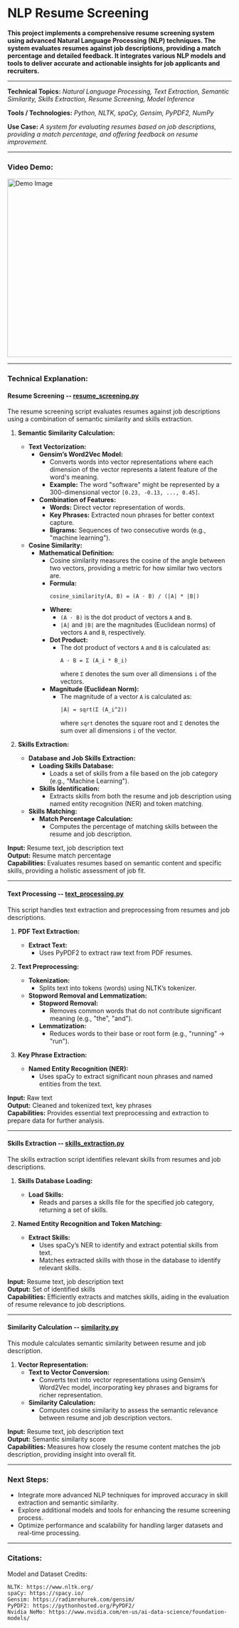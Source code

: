 # NLP Resume Screening

**This project implements a comprehensive resume screening system using advanced Natural Language Processing (NLP) techniques. The system evaluates resumes against job descriptions, providing a match percentage and detailed feedback. It integrates various NLP models and tools to deliver accurate and actionable insights for job applicants and recruiters.**

---

**Technical Topics:** *Natural Language Processing, Text Extraction, Semantic Similarity, Skills Extraction, Resume Screening, Model Inference*

**Tools / Technologies:** *Python, NLTK, spaCy, Gensim, PyPDF2, NumPy*

**Use Case:** *A system for evaluating resumes based on job descriptions, providing a match percentage, and offering feedback on resume improvement.*

---

### Video Demo:

<a href="https://youtu.be/Ej3aQcW9F3E">
    <img src="https://img.youtube.com/vi/Ej3aQcW9F3E/0.jpg" alt="Demo Image" width="600" height="400">
</a>

---

### Technical Explanation:

#### Resume Screening -- [resume_screening.py](https://github.com/harshp30/NLPResumeScreening/blob/main/src/resume_screening.py)

The resume screening script evaluates resumes against job descriptions using a combination of semantic similarity and skills extraction.

1. **Semantic Similarity Calculation:**
   - **Text Vectorization:**
     - **Gensim’s Word2Vec Model:**
       - Converts words into vector representations where each dimension of the vector represents a latent feature of the word's meaning.
       - **Example:** The word "software" might be represented by a 300-dimensional vector `[0.23, -0.13, ..., 0.45]`.
     - **Combination of Features:**
       - **Words:** Direct vector representation of words.
       - **Key Phrases:** Extracted noun phrases for better context capture.
       - **Bigrams:** Sequences of two consecutive words (e.g., "machine learning").
   - **Cosine Similarity:**
     - **Mathematical Definition:**
       - Cosine similarity measures the cosine of the angle between two vectors, providing a metric for how similar two vectors are.
       - **Formula:**
         ```
         cosine_similarity(A, B) = (A · B) / (|A| * |B|)
         ```
       - **Where:**
         - `(A · B)` is the dot product of vectors `A` and `B`.
         - `|A|` and `|B|` are the magnitudes (Euclidean norms) of vectors `A` and `B`, respectively.
       - **Dot Product:**
         - The dot product of vectors `A` and `B` is calculated as:
           ```
           A · B = Σ (A_i * B_i)
           ```
           where `Σ` denotes the sum over all dimensions `i` of the vectors.
       - **Magnitude (Euclidean Norm):**
         - The magnitude of a vector `A` is calculated as:
           ```
           |A| = sqrt(Σ (A_i^2))
           ```
           where `sqrt` denotes the square root and `Σ` denotes the sum over all dimensions `i` of the vector.

2. **Skills Extraction:**
   - **Database and Job Skills Extraction:**
     - **Loading Skills Database:**
       - Loads a set of skills from a file based on the job category (e.g., "Machine Learning").
     - **Skills Identification:**
       - Extracts skills from both the resume and job description using named entity recognition (NER) and token matching.
   - **Skills Matching:**
     - **Match Percentage Calculation:**
       - Computes the percentage of matching skills between the resume and job description.

**Input:** Resume text, job description text  
**Output:** Resume match percentage  
**Capabilities:** Evaluates resumes based on semantic content and specific skills, providing a holistic assessment of job fit.

---

#### Text Processing -- [text_processing.py](https://github.com/harshp30/NLPResumeScreening/blob/main/src/text_processing.py)

This script handles text extraction and preprocessing from resumes and job descriptions.

1. **PDF Text Extraction:**
   - **Extract Text:**
     - Uses PyPDF2 to extract raw text from PDF resumes.

2. **Text Preprocessing:**
   - **Tokenization:**
     - Splits text into tokens (words) using NLTK’s tokenizer.
   - **Stopword Removal and Lemmatization:**
     - **Stopword Removal:**
       - Removes common words that do not contribute significant meaning (e.g., "the", "and").
     - **Lemmatization:**
       - Reduces words to their base or root form (e.g., "running" -> "run").

3. **Key Phrase Extraction:**
   - **Named Entity Recognition (NER):**
     - Uses spaCy to extract significant noun phrases and named entities from the text.

**Input:** Raw text  
**Output:** Cleaned and tokenized text, key phrases  
**Capabilities:** Provides essential text preprocessing and extraction to prepare data for further analysis.

---

#### Skills Extraction -- [skills_extraction.py](https://github.com/harshp30/NLPResumeScreening/blob/main/src/skills_extraction.py)

The skills extraction script identifies relevant skills from resumes and job descriptions.

1. **Skills Database Loading:**
   - **Load Skills:**
     - Reads and parses a skills file for the specified job category, returning a set of skills.

2. **Named Entity Recognition and Token Matching:**
   - **Extract Skills:**
     - Uses spaCy’s NER to identify and extract potential skills from text.
     - Matches extracted skills with those in the database to identify relevant skills.

**Input:** Resume text, job description text  
**Output:** Set of identified skills  
**Capabilities:** Efficiently extracts and matches skills, aiding in the evaluation of resume relevance to job descriptions.

---

#### Similarity Calculation -- [similarity.py](https://github.com/harshp30/NLPResumeScreening/blob/main/src/similarity.py)

This module calculates semantic similarity between resume and job description.

1. **Vector Representation:**
   - **Text to Vector Conversion:**
     - Converts text into vector representations using Gensim’s Word2Vec model, incorporating key phrases and bigrams for richer representation.
   - **Similarity Calculation:**
     - Computes cosine similarity to assess the semantic relevance between resume and job description vectors.

**Input:** Resume text, job description text  
**Output:** Semantic similarity score  
**Capabilities:** Measures how closely the resume content matches the job description, providing insight into overall fit.

---

### Next Steps:

- Integrate more advanced NLP techniques for improved accuracy in skill extraction and semantic similarity.
- Explore additional models and tools for enhancing the resume screening process.
- Optimize performance and scalability for handling larger datasets and real-time processing.

---

### Citations:

Model and Dataset Credits:
```
NLTK: https://www.nltk.org/
spaCy: https://spacy.io/
Gensim: https://radimrehurek.com/gensim/
PyPDF2: https://pythonhosted.org/PyPDF2/
Nvidia NeMo: https://www.nvidia.com/en-us/ai-data-science/foundation-models/ 
```
